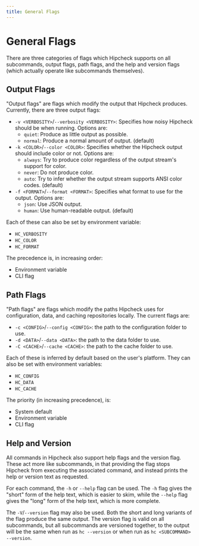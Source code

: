 ```yaml
---
title: General Flags
---
```


# General Flags

There are three categories of flags which Hipcheck supports on all subcommands,
output flags, path flags, and the help and version flags (which actually
operate like subcommands themselves).

## Output Flags

"Output flags" are flags which modify the output that Hipcheck produces.
Currently, there are three output flags:

- `-v <VERBOSITY>`/`--verbosity <VERBOSITY>`: Specifies how noisy Hipcheck
  should be when running. Options are:
  - `quiet`: Produce as little output as possible.
  - `normal`: Produce a normal amount of output. (default)
- `-k <COLOR>`/`--color <COLOR>`: Specifies whether the Hipcheck output should
  include color or not. Options are:
  - `always`: Try to produce color regardless of the output stream's support
    for color.
  - `never`: Do not produce color.
  - `auto`: Try to infer whether the output stream supports ANSI color codes.
    (default)
- `-f <FORMAT>`/`--format <FORMAT>`: Specifies what format to use for the
  output. Options are:
  - `json`: Use JSON output.
  - `human`: Use human-readable output. (default)

Each of these can also be set by environment variable:

- `HC_VERBOSITY`
- `HC_COLOR`
- `HC_FORMAT`

The precedence is, in increasing order:

- Environment variable
- CLI flag

## Path Flags

"Path flags" are flags which modify the paths Hipcheck uses for configuration,
data, and caching repositories locally. The current flags are:

- `-c <CONFIG>`/`--config <CONFIG>`: the path to the configuration folder to
  use.
- `-d <DATA>`/`--data <DATA>`: the path to the data folder to use.
- `-C <CACHE>`/`--cache <CACHE>`: the path to the cache folder to use.

Each of these is inferred by default based on the user's platform. They can
also be set with environment variables:

- `HC_CONFIG`
- `HC_DATA`
- `HC_CACHE`

The priority (in increasing precedence), is:

- System default
- Environment variable
- CLI flag

## Help and Version

All commands in Hipcheck also support help flags and the version flag.
These act more like subcommands, in that providing the flag stops Hipcheck
from executing the associated command, and instead prints the help or
version text as requested.

For each command, the `-h` or `--help` flag can be used. The `-h` flag gives
the "short" form of the help text, which is easier to skim, while the `--help`
flag gives the "long" form of the help text, which is more complete.

The `-V`/`--version` flag may also be used. Both the short and long variants
of the flag produce the same output. The version flag is valid on all
subcommands, but all subcommands are versioned together, to the output will
be the same when run as `hc --version` or when run as
`hc <SUBCOMMAND> --version`.
